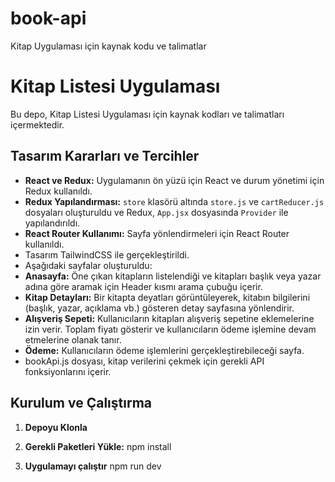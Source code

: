 # book-api
Kitap Uygulaması için kaynak kodu ve talimatlar

# Kitap Listesi Uygulaması

Bu depo, Kitap Listesi Uygulaması için kaynak kodları ve talimatları içermektedir.

## Tasarım Kararları ve Tercihler

- **React ve Redux:** Uygulamanın ön yüzü için React ve durum yönetimi için Redux kullanıldı.
- **Redux Yapılandırması:** `store` klasörü altında `store.js` ve `cartReducer.js` dosyaları oluşturuldu ve Redux, `App.jsx` dosyasında `Provider` ile yapılandırıldı.
- **React Router Kullanımı:** Sayfa yönlendirmeleri için React Router kullanıldı.
- Tasarım TailwindCSS ile gerçekleştirildi.
-  Aşağıdaki sayfalar oluşturuldu:
  - **Anasayfa:** Öne çıkan kitapların listelendiği ve kitapları başlık veya yazar adına göre aramak için Header kısmı arama çubuğu içerir.
  - **Kitap Detayları:** Bir kitapta deyatları görüntüleyerek, kitabın bilgilerini (başlık, yazar, açıklama vb.) gösteren detay sayfasına yönlendirir.
  - **Alışveriş Sepeti:** Kullanıcıların kitapları alışveriş sepetine eklemelerine izin verir. Toplam fiyatı gösterir ve kullanıcıların ödeme işlemine devam etmelerine olanak tanır.
  - **Ödeme:** Kullanıcıların ödeme işlemlerini gerçekleştirebileceği sayfa.
  - bookApi.js dosyası, kitap verilerini çekmek için gerekli API fonksiyonlarını içerir.


## Kurulum ve Çalıştırma

1. **Depoyu Klonla**
   
2. **Gerekli Paketleri Yükle:**
npm install
3. **Uygulamayı çalıştır**
npm run dev
